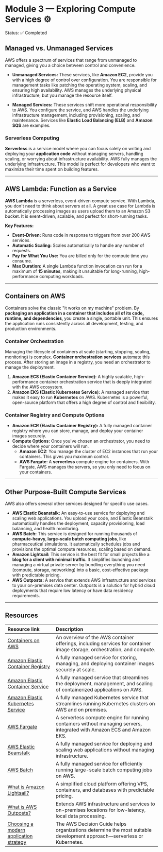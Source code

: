 # Module 3 — Exploring Compute Services ⚙️

Status: ✅ Completed

## Managed vs. Unmanaged Services

AWS offers a spectrum of services that range from unmanaged to managed, giving you a choice between control and convenience.

* **Unmanaged Services:** These services, like **Amazon EC2**, provide you with a high degree of control over configuration. You are responsible for management tasks like patching the operating system, scaling, and ensuring high availability. AWS manages the underlying physical infrastructure, but you manage the resource itself.

* **Managed Services:** These services shift more operational responsibility to AWS. You configure the service, and AWS handles the underlying infrastructure management, including provisioning, scaling, and maintenance. Services like **Elastic Load Balancing (ELB)** and **Amazon SQS** are examples.

### Serverless Computing

**Serverless** is a service model where you can focus solely on writing and deploying your **application code** without managing servers, handling scaling, or worrying about infrastructure availability. AWS fully manages the underlying infrastructure. This model is perfect for developers who want to maximize their time spent on building features.

---

## AWS Lambda: Function as a Service

**AWS Lambda** is a serverless, event-driven compute service. With Lambda, you don't need to think about servers at all. A great use case for Lambda is automatically processing images as users upload them to an Amazon S3 bucket. It is event-driven, scalable, and perfect for short-running tasks.

**Key Features:**

* **Event-Driven:** Runs code in response to triggers from over 200 AWS services.
* **Automatic Scaling:** Scales automatically to handle any number of requests.
* **Pay for What You Use:** You are billed only for the compute time you consume.
* **Max Duration:** A single Lambda function invocation can run for a maximum of **15 minutes**, making it unsuitable for long-running, high-performance computing workloads.

---

## Containers on AWS

Containers solve the classic "it works on my machine" problem. By **packaging an application in a container that includes all of its code, runtime, and dependencies**, you create a single, portable unit. This ensures the application runs consistently across all development, testing, and production environments.

### Container Orchestration

Managing the lifecycle of containers at scale (starting, stopping, scaling, monitoring) is complex. **Container orchestration services** automate this process. After storing an image in a registry, you need an orchestrator to manage the deployment.

1. **Amazon ECS (Elastic Container Service):** A highly scalable, high-performance container orchestration service that is deeply integrated with the AWS ecosystem.
2. **Amazon EKS (Elastic Kubernetes Service):** A managed service that makes it easy to run **Kubernetes** on AWS. Kubernetes is a powerful, open-source platform that offers a high degree of control and flexibility.

### Container Registry and Compute Options

* **Amazon ECR (Elastic Container Registry):** A fully managed container registry where you can store, manage, and deploy your container images securely.
* **Compute Options:** Once you've chosen an orchestrator, you need to decide where your containers will run.
  * **Amazon EC2:** You manage the cluster of EC2 instances that run your containers. This gives you maximum control.
  * **AWS Fargate:** A **serverless** compute engine for containers. With Fargate, AWS manages the servers, so you only need to focus on your containers.

---

## Other Purpose-Built Compute Services

AWS also offers several other services designed for specific use cases.

* **AWS Elastic Beanstalk:** An easy-to-use service for deploying and scaling web applications. You upload your code, and Elastic Beanstalk automatically handles the deployment, capacity provisioning, load balancing, and health monitoring.
* **AWS Batch:** This service is designed for running thousands of **compute-heavy, large-scale batch computing jobs**, like pharmaceutical simulations. It automatically schedules jobs and provisions the optimal compute resources, scaling based on demand.
* **Amazon Lightsail:** This service is the best fit for small projects like a **blog for a client with minimal traffic**. It simplifies launching and managing a virtual private server by bundling everything you need (compute, storage, networking) into a basic, cost-effective package with predictable pricing.
* **AWS Outposts:** A service that extends AWS infrastructure and services to your on-premises data center. Outposts is a solution for hybrid cloud deployments that require low latency or have data residency requirements.

---

## Resources

| Resource link | Description |
| :--- | :--- |
| [Containers on AWS](https://aws.amazon.com/containers/) | An overview of the AWS container offerings, including services for container image storage, orchestration, and compute. |
| [Amazon Elastic Container Registry](https://aws.amazon.com/ecr/) | A fully managed service for storing, managing, and deploying container images securely at scale. |
| [Amazon Elastic Container Service](https://aws.amazon.com/ecs/) | A fully managed service that streamlines the deployment, management, and scaling of containerized applications on AWS. |
| [Amazon Elastic Kubernetes Service](https://aws.amazon.com/eks/) | A fully managed Kubernetes service that streamlines running Kubernetes clusters on AWS and on premises. |
| [AWS Fargate](https://aws.amazon.com/fargate/) | A serverless compute engine for running containers without managing servers, integrated with Amazon ECS and Amazon EKS. |
| [AWS Elastic Beanstalk](https://aws.amazon.com/elasticbeanstalk/) | A fully managed service for deploying and scaling web applications without managing infrastructure. |
| [AWS Batch](https://aws.amazon.com/batch/) | A fully managed service for efficiently running large-scale batch computing jobs on AWS. |
| [What is Amazon Lightsail?](https://lightsail.aws.amazon.com/ls/docs/en_us/articles/what-is-amazon-lightsail) | A simplified cloud platform offering VPS, containers, and databases with predictable pricing. |
| [What is AWS Outposts?](https://docs.aws.amazon.com/outposts/latest/server-userguide/what-is-outposts.html) | Extends AWS infrastructure and services to on-premises locations for low-latency, local data processing. |
| [Choosing a modern application strategy](https://docs.aws.amazon.com/decision-guides/latest/modern-apps-strategy-on-aws-how-to-choose/modern-apps-strategy-on-aws-how-to-choose.html) | The AWS Decision Guide helps organizations determine the most suitable development approach—serverless or Kubernetes. |
